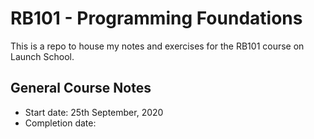 # RB101 - Programming Foundations
This is a repo to house my notes and exercises for the RB101 course on Launch School.

## General Course Notes
- Start date: 25th September, 2020
- Completion date: 
